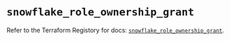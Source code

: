 # `snowflake_role_ownership_grant`

Refer to the Terraform Registory for docs: [`snowflake_role_ownership_grant`](https://registry.terraform.io/providers/snowflake-labs/snowflake/0.74.0/docs/resources/role_ownership_grant).
